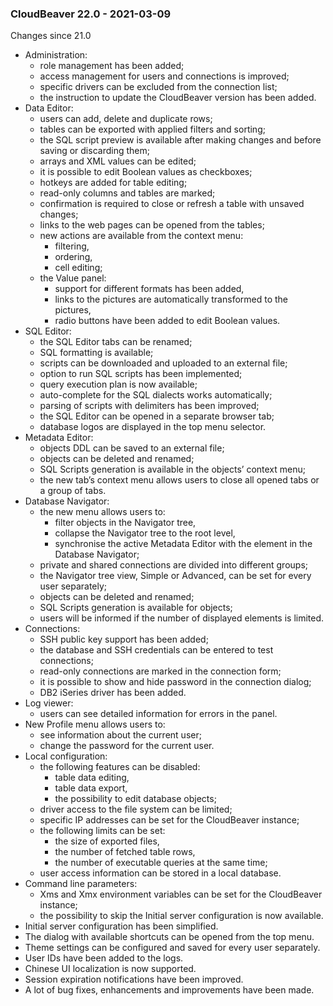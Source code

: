 ### **CloudBeaver 22.0 - 2021-03-09**

Changes since 21.0



* Administration:
    * role management has been added;
    * access management for users and connections is improved;
    * specific drivers can be excluded from the connection list;
    * the instruction to update the CloudBeaver version has been added.
* Data Editor:
    * users can add, delete and duplicate rows;
    * tables can be exported with applied filters and sorting;
    * the SQL script preview is available after making changes and before saving or discarding them;
    * arrays and XML values can be edited;
    * it is possible to edit Boolean values as checkboxes;
    * hotkeys are added for table editing;
    * read-only columns and tables are marked;
    * confirmation is required to close or refresh a table with unsaved changes;
    * links to the web pages can be opened from the tables;
    * new actions are available from the context menu:
        * filtering,
        * ordering,
        * cell editing;
    * the Value panel:
        * support for different formats has been added,
        * links to the pictures are automatically transformed to the pictures,
        * radio buttons have been added to edit Boolean values.
* SQL Editor:
    * the SQL Editor tabs can be renamed;
    * SQL formatting is available;
    * scripts can be downloaded and uploaded to an external file;
    * option to run SQL scripts has been implemented;
    * query execution plan is now available;
    * auto-complete for the SQL dialects works automatically;
    * parsing of scripts with delimiters has been improved;
    * the SQL Editor can be opened in a separate browser tab;
    * database logos are displayed in the top menu selector.
* Metadata Editor:
    * objects DDL can be saved to an external file;
    * objects can be deleted and renamed;
    * SQL Scripts generation is available in the objects’ context menu;
    * the new tab’s context menu allows users to close all opened tabs or a group of tabs.
* Database Navigator:
    * the new menu allows users to:
        * filter objects in the Navigator tree,
        * collapse the Navigator tree to the root level,
        * synchronise the active Metadata Editor with the element in the Database Navigator;
    * private and shared connections are divided into different groups;
    * the Navigator tree view, Simple or Advanced, can be set for every user separately;
    * objects can be deleted and renamed;
    * SQL Scripts generation is available for objects;
    * users will be informed if the number of displayed elements is limited.
* Connections:
    * SSH public key support has been added;
    * the database and SSH credentials can be entered to test connections;
    * read-only connections are marked in the connection form;
    * it is possible to show and hide password in the connection dialog;
    * DB2 iSeries driver has been added.
* Log viewer:
    * users can see detailed information for errors in the panel.
* New Profile menu allows users to:
    * see information about the current user;
    * change the password for the current user.
* Local configuration:
    * the following features can be disabled:
        * table data editing,
        * table data export,
        * the possibility to edit database objects;
    * driver access to the file system can be limited;
    * specific IP addresses can be set for the CloudBeaver instance;
    * the following limits can be set:
        * the size of exported files,
        * the number of fetched table rows,
        * the number of executable queries at the same time;
    * user access information can be stored in a local database.
* Command line parameters:
    * Xms and Xmx environment variables can be set for the CloudBeaver instance;
    * the possibility to skip the Initial server configuration is now available.
* Initial server configuration has been simplified.
* The dialog with available shortcuts can be opened from the top menu.
* Theme settings can be configured and saved for every user separately.
* User IDs have been added to the logs.
* Chinese UI localization is now supported.
* Session expiration notifications have been improved.
* A lot of bug fixes, enhancements and improvements have been made.